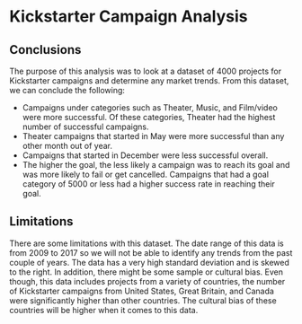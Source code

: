 # Kickstarter Campaign Analysis

## Conclusions
The purpose of this analysis was to look at a dataset of 4000 projects for Kickstarter campaigns and determine any market trends.  From this dataset, we can conclude the following:
* Campaigns under categories such as Theater, Music, and Film/video were more successful.  Of these categories, Theater had the highest number of successful campaigns.  
* Theater campaigns that started in May were more successful than any other month out of year. 
* Campaigns that started in December were less successful overall.
* The higher the goal, the less likely a campaign was to reach its goal and was more likely to fail or get cancelled. Campaigns that had a goal category of 5000 or less had a higher success rate in reaching their goal.

## Limitations
There are some limitations with this dataset.  The date range of this data is from 2009 to 2017 so we will not be able to identify any trends from the past couple of years.  The data has a very high standard deviation and is skewed to the right.  In addition, there might be some sample or cultural bias.  Even though, this data includes projects from a variety of countries, the number of Kickstarter campaigns from United States, Great Britain, and Canada were significantly higher than other countries.  The cultural bias of these countries will be higher when it comes to this data.
